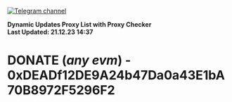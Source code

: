 [![Telegram channel](https://img.shields.io/endpoint?url=https://runkit.io/damiankrawczyk/telegram-badge/branches/master?url=https://t.me/n4z4v0d)](https://t.me/n4z4v0d) 

**Dynamic Updates Proxy List with Proxy Checker**  
**Last Updated: 21.12.23 14:37**

# DONATE (_any evm_) - 0xDEADf12DE9A24b47Da0a43E1bA70B8972F5296F2
